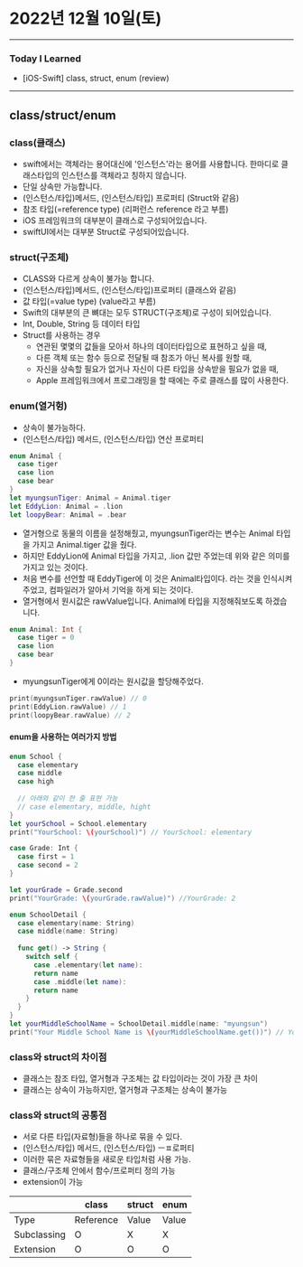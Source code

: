 # 2022년 12월 10일(토)

---

### Today I Learned 

- [iOS-Swift] class, struct, enum (review)

---

## class/struct/enum

### class(클래스)

- swift에서는 객체라는 용어대신에 '인스턴스'라는 용어를 사용합니다. 한마디로 클래스타입의 인스턴스를 객체라고 칭하지 않습니다.
- 단일 상속만 가능합니다.
- (인스턴스/타입)메서드, (인스턴스/타입) 프로퍼티 (Struct와 같음)
- 참조 타입(=reference type) (리퍼런스 reference 라고 부름)
- iOS 프레임워크의 대부분이 클래스로 구성되어있습니다.
- swiftUI에서는 대부분 Struct로 구성되어있습니다.

### struct(구조체)

- CLASS와 다르게 상속이 불가능 합니다.
- (인스턴스/타입)메서드, (인스턴스/타입)프로퍼티 (클래스와 같음)
- 값 타입(=value type) (value라고 부름)
- Swift의 대부분의 큰 뼈대는 모두 STRUCT(구조체)로 구성이 되어있습니다.
- Int, Double, String 등 데이터 타입
- Struct를 사용하는 경우
  - 연관된 몇몇의 값들을 모아서 하나의 데이터타입으로 표현하고 싶을 때,
  - 다른 객체 또는 함수 등으로 전달될 때 참조가 아닌 복사를 원할 때,
  - 자신을 상속할 필요가 없거나 자신이 다른 타입을 상속받을 필요가 없을 때,
  - Apple 프레임워크에서 프로그래밍을 할 때에는 주로 클래스를 많이 사용한다.

### enum(열거헝)

- 상속이 불가능하다.
- (인스턴스/타입) 메서드, (인스턴스/타입) 연산 프로퍼티

```swift
enum Animal {
  case tiger
  case lion 
  case bear 
}
let myungsunTiger: Animal = Animal.tiger
let EddyLion: Animal = .lion 
let loopyBear: Animal = .bear
```

- 열거형으로 동물의 이름을 설정해줬고, myungsunTiger라는 변수는 Animal 타입을 가지고 Animal.tiger 값을 줬다.
- 하지만 EddyLion에 Animal 타입을 가지고, .lion 값만 주었는데 위와 같은 의미를 가지고 있는 것이다.
- 처음 변수를 선언할 때 EddyTiger에 이 것은 Animal타입이다. 라는 것을 인식시켜주었고, 컴파일러가 알아서 기억을 하게 되는 것이다.
- 열거형에서 원시값은 rawValue입니다. Animal에 타입을 지정해줘보도록 하겠습니다.

```swift
enum Animal: Int {
  case tiger = 0
  case lion 
  case bear
}
```

- myungsunTiger에게 0이라는 원시값을 할당해주었다.

```swift
print(myungsunTiger.rawValue) // 0
print(EddyLion.rawValue) // 1
print(loopyBear.rawValue) // 2
```

#### enum을 사용하는 여러가지 방법

```swift
enum School {
  case elementary
  case middle
  case high
  
  // 아래와 같이 한 줄 표현 가능
  // case elementary, middle, hight
}
let yourSchool = School.elementary
print("YourSchool: \(yourSchool)") // YourSchool: elementary

case Grade: Int {
  case first = 1
  case second = 2
}

let yourGrade = Grade.second
print("YourGrade: \(yourGrade.rawValue)") //YourGrade: 2

enum SchoolDetail {
  case elementary(name: String)
  case middle(name: String)
  
  func get() -> String {
    switch self {
      case .elementary(let name):
      return name
      case .middle(let name):
      return name 
    }
  }
}
let yourMiddleSchoolName = SchoolDetail.middle(name: "myungsun")
print("Your Middle School Name is \(yourMiddleSchoolName.get())") // Your Middle School Name is myungsun
```

### class와 struct의 차이점

- 클래스는 참조 타입, 열거형과 구조체는 값 타입이라는 것이 가장 큰 차이
- 클래스는 상속이 가능하지만, 열거형과 구조체는 상속이 불가능

### class와 struct의 공통점

- 서로 다른 타입(자료형)들을 하나로 묶을 수 있다.
- (인스턴스/타입) 메서드, (인스턴스/타입) ㅡㅍ로퍼티
- 이러한 묶은 자료형들을 새로운 타입처럼 사용 가능.
- 클래스/구조체 안에서 함수/프로퍼티 정의 가능
- extension이 가능

|             | class     | struct | enum  |
| ----------- | --------- | ------ | ----- |
| Type        | Reference | Value  | Value |
| Subclassing | O         | X      | X     |
| Extension   | O         | O      | O     |